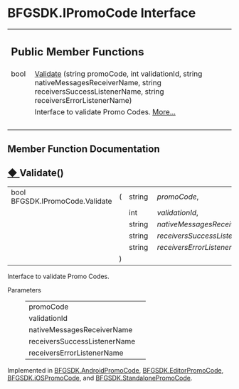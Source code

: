 # BFGSDK.IPromoCode Interface 

<div class="contents"><table class="memberdecls"><tr class="heading"><td colspan="2"><h2 class="groupheader"><a id="pub-methods" name="pub-methods"></a> Public Member Functions</h2></td></tr><tr class="memitem:aa4069bb614bfdfe60236a558729a88d6"><td class="memItemLeft" align="right" valign="top">bool&#160;</td><td class="memItemRight" valign="bottom"><a class="el" href="interface_b_f_g_s_d_k_1_1_i_promo_code.html#aa4069bb614bfdfe60236a558729a88d6">Validate</a> (string promoCode, int validationId, string nativeMessagesReceiverName, string receiversSuccessListenerName, string receiversErrorListenerName)</td></tr><tr class="memdesc:aa4069bb614bfdfe60236a558729a88d6"><td class="mdescLeft">&#160;</td><td class="mdescRight">Interface to validate Promo Codes.  <a href="interface_b_f_g_s_d_k_1_1_i_promo_code.html#aa4069bb614bfdfe60236a558729a88d6">More...</a><br /></td></tr><tr class="separator:aa4069bb614bfdfe60236a558729a88d6"><td class="memSeparator" colspan="2">&#160;</td></tr></table><h2 class="groupheader">Member Function Documentation</h2><a id="aa4069bb614bfdfe60236a558729a88d6" name="aa4069bb614bfdfe60236a558729a88d6"></a><h2 class="memtitle"><span class="permalink"><a href="#aa4069bb614bfdfe60236a558729a88d6">&#9670;&nbsp;</a></span>Validate()</h2><div class="memitem"><div class="memproto"><table class="memname"><tr><td class="memname">bool BFGSDK.IPromoCode.Validate </td><td>(</td><td class="paramtype">string&#160;</td><td class="paramname"><em>promoCode</em>, </td></tr><tr><td class="paramkey"></td><td></td><td class="paramtype">int&#160;</td><td class="paramname"><em>validationId</em>, </td></tr><tr><td class="paramkey"></td><td></td><td class="paramtype">string&#160;</td><td class="paramname"><em>nativeMessagesReceiverName</em>, </td></tr><tr><td class="paramkey"></td><td></td><td class="paramtype">string&#160;</td><td class="paramname"><em>receiversSuccessListenerName</em>, </td></tr><tr><td class="paramkey"></td><td></td><td class="paramtype">string&#160;</td><td class="paramname"><em>receiversErrorListenerName</em>&#160;</td></tr><tr><td></td><td>)</td><td></td><td></td></tr></table></div><div class="memdoc">Interface to validate Promo Codes. <dl class="params"><dt>Parameters</dt><dd><table class="params"><tr><td class="paramname">promoCode</td><td></td></tr><tr><td class="paramname">validationId</td><td></td></tr><tr><td class="paramname">nativeMessagesReceiverName</td><td></td></tr><tr><td class="paramname">receiversSuccessListenerName</td><td></td></tr><tr><td class="paramname">receiversErrorListenerName</td><td></td></tr></table></dd></dl>Implemented in <a class="el" href="class_b_f_g_s_d_k_1_1_android_promo_code.html#a5fdb0364802e817d760850bc5c997c95">BFGSDK.AndroidPromoCode</a>, <a class="el" href="class_b_f_g_s_d_k_1_1_editor_promo_code.html#ae73535bb2257dbc0eafbadd083337c89">BFGSDK.EditorPromoCode</a>, <a class="el" href="class_b_f_g_s_d_k_1_1i_o_s_promo_code.html#adf7444bb9b8fe74bdee73a6fe33d057c">BFGSDK.iOSPromoCode</a>, and <a class="el" href="class_b_f_g_s_d_k_1_1_standalone_promo_code.html#ac4b3142b9e5af9005e6c869ec0bd02ce">BFGSDK.StandalonePromoCode</a>.</div></div></div> 
